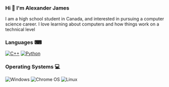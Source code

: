 ### Hi 👋 I'm Alexander James 
I am a high school student in Canada, and interested in pursuing a computer science career. I love learning about computers and how things work on a technical level

### Languages ⌨ 
<a href="https://github.com/search?q=user%3AAlexander-James2+language%3Acpp"><img alt="C++" src="https://custom-icon-badges.herokuapp.com/badge/C++-9C033A.svg?logo=cpp2&logoColor=white"></a>  <a href="https://github.com/search?q=user%3AAlexander-James2+language%3Apython"><img alt="Python" src="https://img.shields.io/badge/Python-14354C.svg?logo=python&logoColor=white"></a>

### Operating Systems 💻
![Windows](https://img.shields.io/badge/Windows-0078D6?style=for-the-badge&logo=windows&logoColor=white) ![Chrome OS](https://img.shields.io/badge/chrome%20os-3d89fc?style=for-the-badge&logo=google%20chrome&logoColor=white) ![Linux](https://img.shields.io/badge/Linux-FCC624?style=for-the-badge&logo=linux&logoColor=black)





